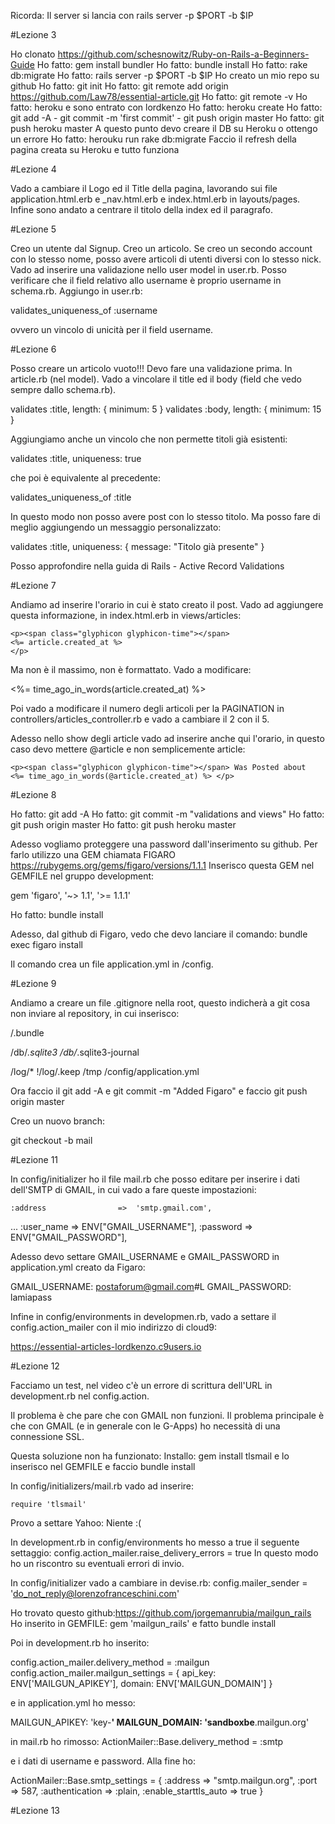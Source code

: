 Ricorda: Il server si lancia con rails server -p $PORT -b $IP

#Lezione 3

Ho clonato https://github.com/schesnowitz/Ruby-on-Rails-a-Beginners-Guide
Ho fatto: gem install bundler
Ho fatto: bundle install
Ho fatto: rake db:migrate
Ho fatto: rails server -p $PORT -b $IP
Ho creato un mio repo su github
Ho fatto: git init
Ho fatto: git remote add origin https://github.com/Law78/essential-article.git
Ho fatto: git remote -v
Ho fatto: heroku e sono entrato con lordkenzo
Ho fatto: heroku create
Ho fatto: git add -A - git commit -m 'first commit' - git push origin master
Ho fatto: git push heroku master
A questo punto devo creare il DB su Heroku o ottengo un errore
Ho fatto: herouku run rake db:migrate
Faccio il refresh della pagina creata su Heroku e tutto funziona

#Lezione 4

Vado a cambiare il Logo ed il Title della pagina, lavorando sui file application.html.erb 
e _nav.html.erb e index.html.erb in layouts/pages.
Infine sono andato a centrare il titolo della index ed il paragrafo.

#Lezione 5

Creo un utente dal Signup.
Creo un articolo.
Se creo un secondo account  con lo stesso nome, posso avere articoli di utenti diversi
con lo stesso nick.
Vado ad inserire una validazione nello user model in user.rb. Posso verificare che il field
relativo allo username è proprio username in schema.rb. Aggiungo in user.rb:
 
  validates_uniqueness_of :username

ovvero un vincolo di unicità per il field username.

#Lezione 6

Posso creare un articolo vuoto!!! Devo fare una validazione prima. In article.rb (nel model).
Vado a vincolare il title ed il body (field che vedo sempre dallo schema.rb).

  validates :title, length: { minimum: 5 }
  validates :body, length: { minimum: 15 }
 
 Aggiungiamo anche un vincolo che non permette titoli già esistenti:
 
 validates :title, uniqueness: true
 
 che poi è equivalente al precedente:
 
   validates_uniqueness_of :title

In questo modo non posso avere post con lo stesso titolo. Ma posso fare di meglio aggiungendo
un messaggio personalizzato:

  validates :title, uniqueness: { message: "Titolo già presente" }
  

Posso approfondire nella guida di Rails - Active Record Validations

#Lezione 7

Andiamo ad inserire l'orario in cui è stato creato il post. Vado ad aggiungere questa
informazione, in index.html.erb in views/articles:

    <p><span class="glyphicon glyphicon-time"></span>
    <%= article.created_at %>
    </p>

Ma non è il massimo, non è formattato. Vado a modificare:

  <%= time_ago_in_words(article.created_at) %>
    
Poi vado a modificare il numero degli articoli per la PAGINATION in controllers/articles_controller.rb
e vado a cambiare il 2 con il 5.

Adesso nello show degli article vado ad inserire anche qui l'orario, in questo caso devo
mettere @article e non semplicemente article:

    <p><span class="glyphicon glyphicon-time"></span> Was Posted about 
    <%= time_ago_in_words(@article.created_at) %> </p>

#Lezione 8

Ho fatto: git add -A
Ho fatto: git commit -m "validations and views"
Ho fatto: git push origin master
Ho fatto: git push heroku master

Adesso vogliamo proteggere una password dall'inserimento su github. Per farlo utilizzo una GEM
chiamata FIGARO https://rubygems.org/gems/figaro/versions/1.1.1
Inserisco questa GEM nel GEMFILE nel gruppo development:

gem 'figaro', '~> 1.1', '>= 1.1.1'

Ho fatto: bundle install

Adesso, dal github di Figaro, vedo che devo lanciare il comando: bundle exec figaro install

Il comando crea un file application.yml in /config.

#Lezione 9

Andiamo a creare un file .gitignore nella root, questo indicherà a git cosa non inviare al
repository, in cui inserisco:

/.bundle

/db/*.sqlite3
/db/*.sqlite3-journal

/log/*
!/log/.keep
/tmp
/config/application.yml

Ora faccio il git add -A e git commit -m "Added Figaro" e faccio git push origin master

Creo un nuovo branch:

git checkout -b mail

#Lezione 11

In config/initializer ho il file mail.rb che posso editare per inserire i dati dell'SMTP
di GMAIL, in cui vado a fare queste impostazioni:

	:address                =>  'smtp.gmail.com',
...
	:user_name              =>  ENV["GMAIL_USERNAME"],
	:password               =>  ENV["GMAIL_PASSWORD"],
	

Adesso devo settare GMAIL_USERNAME e GMAIL_PASSWORD in application.yml creato da Figaro:

GMAIL_USERNAME: postaforum@gmail.com#L
GMAIL_PASSWORD: lamiapass

Infine in config/environments in developmen.rb, vado a settare il config.action_mailer con il mio indirizzo
di cloud9:

https://essential-articles-lordkenzo.c9users.io

#Lezione 12

Facciamo un test, nel video c'è un errore di scrittura dell'URL in development.rb nel
config.action.

Il problema è che pare che con GMAIL non funzioni. Il problema principale è che con
GMAIL (e in generale con le G-Apps) ho necessità di una connessione SSL.

Questa soluzione non ha funzionato:
Installo: gem install tlsmail e lo inserisco nel GEMFILE e faccio bundle install

In config/initializers/mail.rb vado ad inserire:

```
require 'tlsmail'
```

Provo a settare Yahoo: Niente :(

In development.rb in  config/environments ho messo a true il seguente settaggio:
  config.action_mailer.raise_delivery_errors = true
In questo modo ho un riscontro su eventuali errori di invio.

In config/initializer vado a cambiare in devise.rb:
config.mailer_sender = 'do_not_reply@lorenzofranceschini.com'

Ho trovato questo github:https://github.com/jorgemanrubia/mailgun_rails
Ho inserito in GEMFILE: gem 'mailgun_rails' e fatto bundle install

Poi in development.rb ho inserito:

  config.action_mailer.delivery_method = :mailgun
  config.action_mailer.mailgun_settings = {
    api_key:  ENV['MAILGUN_APIKEY'],
    domain:   ENV['MAILGUN_DOMAIN']
  }
  
e in application.yml ho messo:

MAILGUN_APIKEY: 'key-****'
MAILGUN_DOMAIN: 'sandboxbe****.mailgun.org'

in mail.rb ho rimosso:
ActionMailer::Base.delivery_method = :smtp

e i dati di username e password. Alla fine ho:

ActionMailer::Base.smtp_settings = {
	:address				=>	"smtp.mailgun.org",
	:port                   =>  587,
	:authentication         =>  :plain,
	:enable_starttls_auto   =>	true 
}

#Lezione 13




